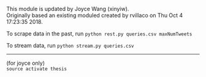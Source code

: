 This module is updated by Joyce Wang (xinyiw).  
Originally based an existing moduled created by rvillaco on Thu Oct 4 17:23:35 2018.

To scrape data in the past, run
`python rest.py queries.csv maxNumTweets`

To stream data, run
`python stream.py queries.csv`

---
(for joyce only)  
`source activate thesis`

